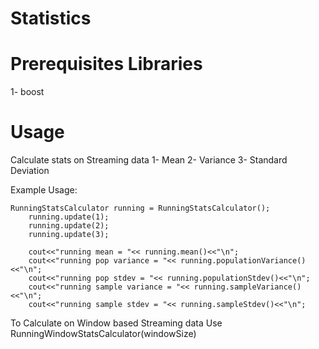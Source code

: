 # Statistics

# Prerequisites Libraries
1- boost 

# Usage
Calculate stats on Streaming data
 1- Mean 
 2- Variance
 3- Standard Deviation

Example Usage:
```
RunningStatsCalculator running = RunningStatsCalculator();
	running.update(1);
	running.update(2);
	running.update(3);

	cout<<"running mean = "<< running.mean()<<"\n";
	cout<<"running pop variance = "<< running.populationVariance()<<"\n";
	cout<<"running pop stdev = "<< running.populationStdev()<<"\n";
	cout<<"running sample variance = "<< running.sampleVariance()<<"\n";
	cout<<"running sample stdev = "<< running.sampleStdev()<<"\n";
```
To Calculate on Window based Streaming data Use RunningWindowStatsCalculator(windowSize) 
